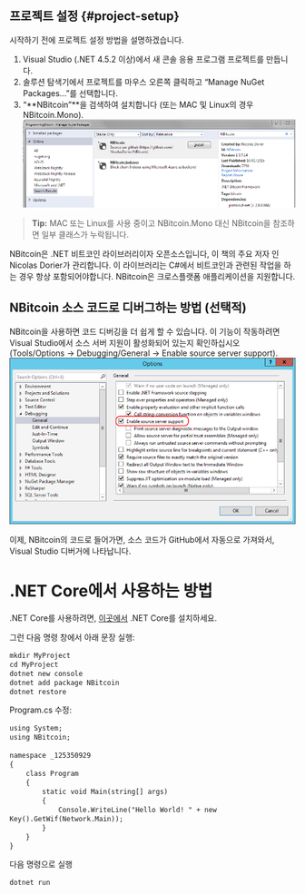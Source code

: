 ## 프로젝트 설정 {#project-setup}

시작하기 전에 프로젝트 설정 방법을 설명하겠습니다.

1. Visual Studio (.NET 4.5.2 이상)에서 새 콘솔 응용 프로그램 프로젝트를 만듭니다.
2. 솔루션 탐색기에서 프로젝트를 마우스 오른쪽 클릭하고 “Manage NuGet Packages…”를 선택합니다.
3. “**NBitcoin”**을 검색하여 설치합니다 (또는 MAC 및 Linux의 경우 NBitcoin.Mono).
![](../assets/nuget.png)  

> **Tip:** MAC 또는 Linux를 사용 중이고 NBitcoin.Mono 대신 NBitcoin을 참조하면 일부 클래스가 누락됩니다.

NBitcoin은 .NET 비트코인 라이브러리이자 오픈소스입니다, 이 책의 주요 저자 인 Nicolas Dorier가 관리합니다.
이 라이브러리는 C#에서 비트코인과 관련된 작업을 하는 경우 항상 포함되어야합니다.
NBitcoin은 크로스플랫폼 애플리케이션을 지원합니다.


## NBitcoin 소스 코드로 디버그하는 방법 (선택적)

NBitcoin을 사용하면 코드 디버깅을 더 쉽게 할 수 있습니다. 이 기능이 작동하려면 Visual Studio에서 소스 서버 지원이 활성화되어 있는지 확인하십시오 (Tools/Options -> Debugging/General -> Enable source server support).
![](../assets/visualstudio_enablesourceserversupport.png)  

이제, NBitcoin의 코드로 들어가면, 소스 코드가 GitHub에서 자동으로 가져와서, Visual Studio 디버거에 나타납니다.

# .NET Core에서 사용하는 방법

.NET Core를 사용하려면, [이곳에서](https://www.microsoft.com/net/core#windowsvs2017) .NET Core를 설치하세요.

그런 다음 명령 창에서 아래 문장 실행:
```
mkdir MyProject
cd MyProject
dotnet new console
dotnet add package NBitcoin
dotnet restore
```
Program.cs 수정:
```
using System;
using NBitcoin;

namespace _125350929
{
    class Program
    {
        static void Main(string[] args)
        {
            Console.WriteLine("Hello World! " + new Key().GetWif(Network.Main));
        }
    }
}
```
다음 명령으로 실행
```
dotnet run
```
